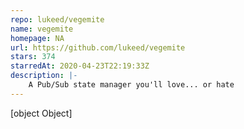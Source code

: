```yaml
---
repo: lukeed/vegemite
name: vegemite
homepage: NA
url: https://github.com/lukeed/vegemite
stars: 374
starredAt: 2020-04-23T22:19:33Z
description: |-
    A Pub/Sub state manager you'll love... or hate
---
```


[object Object]
